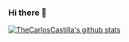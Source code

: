 ### Hi there 👋

<!--
**TheCarlosCastilla/TheCarlosCastilla** is a ✨ _special_ ✨ repository because its `README.md` (this file) appears on your GitHub profile.

Here are some ideas to get you started:

- 🔭 I’m currently working on ...
- 🌱 I’m currently learning ...
- 👯 I’m looking to collaborate on ...
- 🤔 I’m looking for help with ...
- 💬 Ask me about ...
- 📫 How to reach me: ...
- 😄 Pronouns: ...
- ⚡ Fun fact: ...
-->

[![TheCarlosCastilla's github stats](https://github-readme-stats.vercel.app/api?username=TheCarlosCastilla&count_private=true&show_icons=true)](https://github.com/anuraghazra/github-readme-stats)

<!--
[![Top Langs](https://github-readme-stats.vercel.app/api/top-langs/?username=TheCarlosCastilla)](https://github.com/anuraghazra/github-readme-stats)
-->
